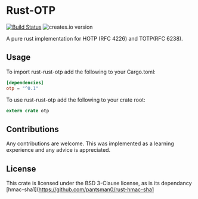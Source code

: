 # Rust-OTP

[![Build Status](https://travis-ci.org/pantsman0/rust-rust-otp.png?branch=master)](https://github.com/pantsman0/rust-otp)
![creates.io version](https://img.shields.io/crates/v/rust-otp.svg)

A pure rust implementation for HOTP (RFC 4226) and TOTP(RFC 6238).

## Usage

To import rust-rust-otp add the following to your Cargo.toml:
```toml
[dependencies]
otp = "^0.1"
```

To use rust-rust-otp add the following to your crate root:
```rust
extern crate otp
```
## Contributions

Any contributions are welcome. This was implemented as a learning experience and any advice is appreciated.

## License

This crate is licensed under the BSD 3-Clause license, as is its dependancy [hmac-sha1](https://github.com/pantsman0/rust-hmac-sha1